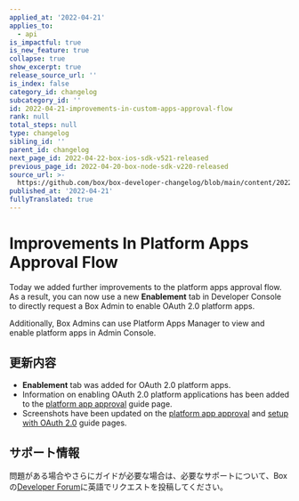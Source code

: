 ```yaml
---
applied_at: '2022-04-21'
applies_to:
  - api
is_impactful: true
is_new_feature: true
collapse: true
show_excerpt: true
release_source_url: ''
is_index: false
category_id: changelog
subcategory_id: ''
id: 2022-04-21-improvements-in-custom-apps-approval-flow
rank: null
total_steps: null
type: changelog
sibling_id: ''
parent_id: changelog
next_page_id: 2022-04-22-box-ios-sdk-v521-released
previous_page_id: 2022-04-20-box-node-sdk-v220-released
source_url: >-
  https://github.com/box/box-developer-changelog/blob/main/content/2022/04-21-improvements-in-custom-apps-approval-flow.md
published_at: '2022-04-21'
fullyTranslated: true
---
```

# Improvements In Platform Apps Approval Flow

Today we added further improvements to the platform apps approval flow. As a result, you can now use a new **Enablement** tab in Developer Console to directly request a Box Admin to enable OAuth 2.0 platform apps.

Additionally, Box Admins can use Platform Apps Manager to view and enable platform apps in Admin Console.

## 更新内容

* **Enablement** tab was added for OAuth 2.0 platform apps.
* Information on enabling OAuth 2.0 platform applications has been added to the [platform app approval][2] guide page.
* Screenshots have been updated on the [platform app approval][2] and [setup with OAuth 2.0][3] guide pages.

## サポート情報

問題がある場合やさらにガイドが必要な場合は、必要なサポートについて、Boxの[Developer Forum][1]に英語でリクエストを投稿してください。

[1]: https://support.box.com/hc/en-us/community/topics/360001932973-Platform-and-Developer-Forum

[2]: g://authorization/platform-app-approval

[3]: g://authentication/oauth2/oauth2-setup
